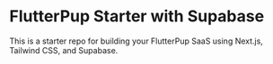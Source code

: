 # FlutterPup Starter with Supabase

This is a starter repo for building your FlutterPup SaaS using Next.js, Tailwind CSS, and Supabase.
